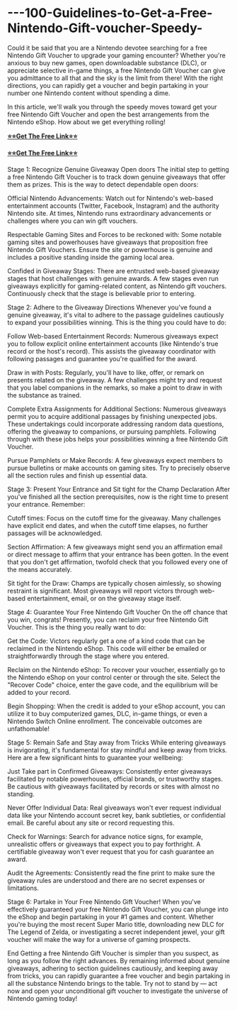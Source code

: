 # ---100-Guidelines-to-Get-a-Free-Nintendo-Gift-voucher-Speedy-
Could it be said that you are a Nintendo devotee searching for a free Nintendo Gift Voucher to upgrade your gaming encounter? Whether you're anxious to buy new games, open downloadable substance (DLC), or appreciate selective in-game things, a free Nintendo Gift Voucher can give you admittance to all that and the sky is the limit from there! With the right directions, you can rapidly get a voucher and begin partaking in your number one Nintendo content without spending a dime.

In this article, we'll walk you through the speedy moves toward get your free Nintendo Gift Voucher and open the best arrangements from the Nintendo eShop. How about we get everything rolling!

**[⭐⭐Get The Free Link⭐⭐](https://tinyurl.com/gift-free-nintendo2024-now)**

**[⭐⭐Get The Free Link⭐⭐](https://tinyurl.com/gift-free-nintendo2024-now)**

Stage 1: Recognize Genuine Giveaway Open doors
The initial step to getting a free Nintendo Gift Voucher is to track down genuine giveaways that offer them as prizes. This is the way to detect dependable open doors:

Official Nintendo Advancements: Watch out for Nintendo's web-based entertainment accounts (Twitter, Facebook, Instagram) and the authority Nintendo site. At times, Nintendo runs extraordinary advancements or challenges where you can win gift vouchers.

Respectable Gaming Sites and Forces to be reckoned with: Some notable gaming sites and powerhouses have giveaways that proposition free Nintendo Gift Vouchers. Ensure the site or powerhouse is genuine and includes a positive standing inside the gaming local area.

Confided in Giveaway Stages: There are entrusted web-based giveaway stages that host challenges with genuine awards. A few stages even run giveaways explicitly for gaming-related content, as Nintendo gift vouchers. Continuously check that the stage is believable prior to entering.

Stage 2: Adhere to the Giveaway Directions
Whenever you've found a genuine giveaway, it's vital to adhere to the passage guidelines cautiously to expand your possibilities winning. This is the thing you could have to do:

Follow Web-based Entertainment Records: Numerous giveaways expect you to follow explicit online entertainment accounts (like Nintendo's true record or the host's record). This assists the giveaway coordinator with following passages and guarantee you're qualified for the award.

Draw in with Posts: Regularly, you'll have to like, offer, or remark on presents related on the giveaway. A few challenges might try and request that you label companions in the remarks, so make a point to draw in with the substance as trained.

Complete Extra Assignments for Additional Sections: Numerous giveaways permit you to acquire additional passages by finishing unexpected jobs. These undertakings could incorporate addressing random data questions, offering the giveaway to companions, or pursuing pamphlets. Following through with these jobs helps your possibilities winning a free Nintendo Gift Voucher.

Pursue Pamphlets or Make Records: A few giveaways expect members to pursue bulletins or make accounts on gaming sites. Try to precisely observe all the section rules and finish up essential data.

Stage 3: Present Your Entrance and Sit tight for the Champ Declaration
After you've finished all the section prerequisites, now is the right time to present your entrance. Remember:

Cutoff times: Focus on the cutoff time for the giveaway. Many challenges have explicit end dates, and when the cutoff time elapses, no further passages will be acknowledged.

Section Affirmation: A few giveaways might send you an affirmation email or direct message to affirm that your entrance has been gotten. In the event that you don't get affirmation, twofold check that you followed every one of the means accurately.

Sit tight for the Draw: Champs are typically chosen aimlessly, so showing restraint is significant. Most giveaways will report victors through web-based entertainment, email, or on the giveaway stage itself.

Stage 4: Guarantee Your Free Nintendo Gift Voucher
On the off chance that you win, congrats! Presently, you can reclaim your free Nintendo Gift Voucher. This is the thing you really want to do:

Get the Code: Victors regularly get a one of a kind code that can be reclaimed in the Nintendo eShop. This code will either be emailed or straightforwardly through the stage where you entered.

Reclaim on the Nintendo eShop: To recover your voucher, essentially go to the Nintendo eShop on your control center or through the site. Select the "Recover Code" choice, enter the gave code, and the equilibrium will be added to your record.

Begin Shopping: When the credit is added to your eShop account, you can utilize it to buy computerized games, DLC, in-game things, or even a Nintendo Switch Online enrollment. The conceivable outcomes are unfathomable!

Stage 5: Remain Safe and Stay away from Tricks
While entering giveaways is invigorating, it's fundamental for stay mindful and keep away from tricks. Here are a few significant hints to guarantee your wellbeing:

Just Take part in Confirmed Giveaways: Consistently enter giveaways facilitated by notable powerhouses, official brands, or trustworthy stages. Be cautious with giveaways facilitated by records or sites with almost no standing.

Never Offer Individual Data: Real giveaways won't ever request individual data like your Nintendo account secret key, bank subtleties, or confidential email. Be careful about any site or record requesting this.

Check for Warnings: Search for advance notice signs, for example, unrealistic offers or giveaways that expect you to pay forthright. A certifiable giveaway won't ever request that you for cash guarantee an award.

Audit the Agreements: Consistently read the fine print to make sure the giveaway rules are understood and there are no secret expenses or limitations.

Stage 6: Partake in Your Free Nintendo Gift Voucher!
When you've effectively guaranteed your free Nintendo Gift Voucher, you can plunge into the eShop and begin partaking in your #1 games and content. Whether you're buying the most recent Super Mario title, downloading new DLC for The Legend of Zelda, or investigating a secret independent jewel, your gift voucher will make the way for a universe of gaming prospects.

End
Getting a free Nintendo Gift Voucher is simpler than you suspect, as long as you follow the right advances. By remaining informed about genuine giveaways, adhering to section guidelines cautiously, and keeping away from tricks, you can rapidly guarantee a free voucher and begin partaking in all the substance Nintendo brings to the table. Try not to stand by — act now and open your unconditional gift voucher to investigate the universe of Nintendo gaming today!
